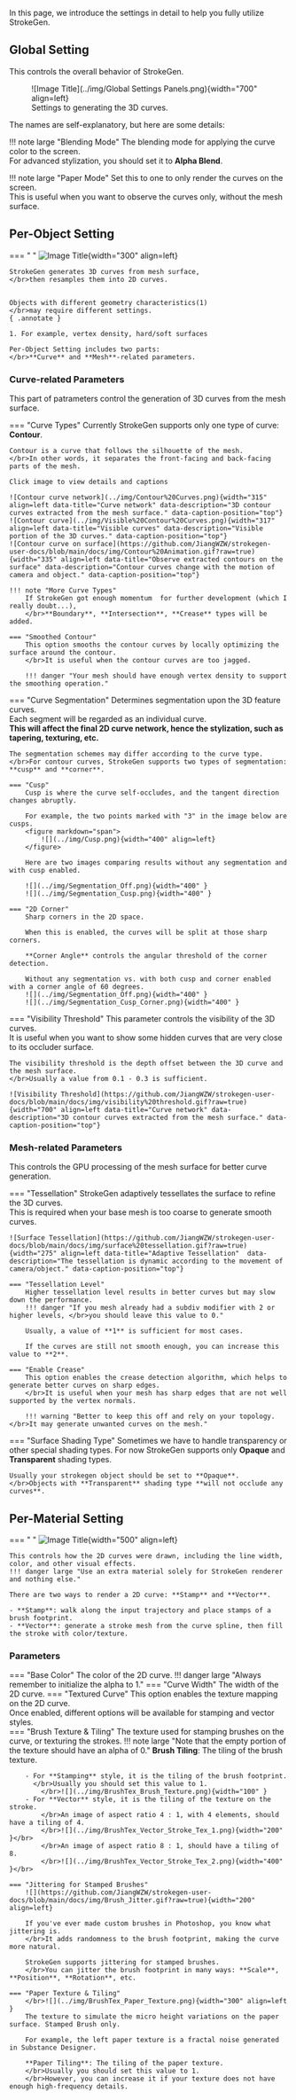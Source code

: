 ﻿In this page, we introduce the settings in detail to help you fully utilize StrokeGen.


## Global Setting
This controls the overall behavior of StrokeGen. 

<figure markdown="span">
    ![Image Title](../img/Global Settings Panels.png){width="700" align=left}
    <figcaption>Settings to generating the 3D curves.</figcaption>
</figure>

The names are self-explanatory, but here are some details:

!!! note large "Blending Mode" 
    The blending mode for applying the curve color to the screen. 
    </br>For advanced stylization, you should set it to **Alpha Blend**. 

!!! note large "Paper Mode"
    Set this to one to only render the curves on the screen.
    </br> This is useful when you want to observe the curves only, without the mesh surface. 

## Per-Object Setting

=== " "
    ![Image Title](../img/Per-object%20panels.png){width="300" align=left}

    StrokeGen generates 3D curves from mesh surface, 
    </br>then resamples them into 2D curves.


    Objects with different geometry characteristics(1) 
    </br>may require different settings.
    { .annotate }

    1. For example, vertex density, hard/soft surfaces 

    Per-Object Setting includes two parts: 
    </br>**Curve** and **Mesh**-related parameters. 


### Curve-related Parameters
This part of patrameters control the generation of 3D curves from the mesh surface.

=== "Curve Types"
    Currently StrokeGen supports only one type of curve: **Contour**. 
    
    Contour is a curve that follows the silhouette of the mesh. 
    </br>In other words, it separates the front-facing and back-facing parts of the mesh. 
    
    Click image to view details and captions

    ![Contour curve network](../img/Contour%20Curves.png){width="315" align=left data-title="Curve network" data-description="3D contour curves extracted from the mesh surface." data-caption-position="top"}
    ![Contour curve](../img/Visible%20Contour%20Curves.png){width="317" align=left data-title="Visible curves" data-description="Visible portion of the 3D curves." data-caption-position="top"}
    ![Contour curve on surface](https://github.com/JiangWZW/strokegen-user-docs/blob/main/docs/img/Contour%20Animation.gif?raw=true){width="335" align=left data-title="Observe extracted contours on the surface" data-description="Contour curves change with the motion of camera and object." data-caption-position="top"}
    
    !!! note "More Curve Types"
        If StrokeGen got enough momentum  for further development (which I really doubt...), 
        </br>**Boundary**, **Intersection**, **Crease** types will be added.

    === "Smoothed Contour"
        This option smooths the contour curves by locally optimizing the surface around the contour.
        </br>It is useful when the contour curves are too jagged.

        !!! danger "Your mesh should have enough vertex density to support the smoothing operation."

=== "Curve Segmentation"
    Determines segmentation upon the 3D feature curves.
    </br>Each segment will be regarded as an individual curve.
    </br>**This will affect the final 2D curve network, hence the stylization, such as tapering, texturing, etc.** 
    
    The segmentation schemes may differ according to the curve type. 
    </br>For contour curves, StrokeGen supports two types of segmentation: **cusp** and **corner**.

    === "Cusp"
        Cusp is where the curve self-occludes, and the tangent direction changes abruptly. 
        
        For example, the two points marked with "3" in the image below are cusps.
        <figure markdown="span">
            ![](../img/Cusp.png){width="400" align=left}
        </figure>

        Here are two images comparing results without any segmentation and with cusp enabled.

        ![](../img/Segmentation_Off.png){width="400" }
        ![](../img/Segmentation_Cusp.png){width="400" }

    === "2D Corner"
        Sharp corners in the 2D space. 
        
        When this is enabled, the curves will be split at those sharp corners.
        
        **Corner Angle** controls the angular threshold of the corner detection.

        Without any segmentation vs. with both cusp and corner enabled with a corner angle of 60 degrees.
        ![](../img/Segmentation_Off.png){width="400" }
        ![](../img/Segmentation_Cusp_Corner.png){width="400" }
        


=== "Visibility Threshold"
    This parameter controls the visibility of the 3D curves. 
    </br>It is useful when you want to show some hidden curves that are very close to its occluder surface.

    The visibility threshold is the depth offset between the 3D curve and the mesh surface. 
    </br>Usually a value from 0.1 - 0.3 is sufficient.

    ![Visibility Threshold](https://github.com/JiangWZW/strokegen-user-docs/blob/main/docs/img/visibility%20threshold.gif?raw=true){width="700" align=left data-title="Curve network" data-description="3D contour curves extracted from the mesh surface." data-caption-position="top"}
    

### Mesh-related Parameters
This controls the GPU processing of the mesh surface for better curve generation.

=== "Tessellation"
    StrokeGen adaptively tessellates the surface to refine the 3D curves.
    </br> This is required when your base mesh is too coarse to generate smooth curves. 


    ![Surface Tessellation](https://github.com/JiangWZW/strokegen-user-docs/blob/main/docs/img/surface%20tessellation.gif?raw=true){width="275" align=left data-title="Adaptive Tessellation"  data-description="The tessellation is dynamic according to the movement of camera/object." data-caption-position="top"}
    
    === "Tessellation Level"
        Higher tessellation level results in better curves but may slow down the performance.
        !!! danger "If you mesh already had a subdiv modifier with 2 or higher levels, </br>you should leave this value to 0."
        
        Usually, a value of **1** is sufficient for most cases. 
        
        If the curves are still not smooth enough, you can increase this value to **2**.
    
    === "Enable Crease"
        This option enables the crease detection algorithm, which helps to generate better curves on sharp edges.
        </br>It is useful when your mesh has sharp edges that are not well supported by the vertex normals.

        !!! warning "Better to keep this off and rely on your topology. </br>It may generate unwanted curves on the mesh."


=== "Surface Shading Type"
    Sometimes we have to handle transparency or other special shading types.
    For now StrokeGen supports only **Opaque** and **Transparent** shading types.
    
    Usually your strokegen object should be set to **Opaque**.
    </br>Objects with **Transparent** shading type **will not occlude any curves**. 

## Per-Material Setting

=== " "
    ![Image Title](../img/Per-material%20panels.png){width="500" align=left}
    
    This controls how the 2D curves were drawn, including the line width, color, and other visual effects.
    !!! danger large "Use an extra material solely for StrokeGen renderer and nothing else."
    
    There are two ways to render a 2D curve: **Stamp** and **Vector**.

    - **Stamp**: walk along the input trajectory and place stamps of a brush footprint. 
    - **Vector**: generate a stroke mesh from the curve spline, then fill the stroke with color/texture.

### Parameters
=== "Base Color"
    The color of the 2D curve.
    !!! danger large "Always remember to initialize the alpha to 1."
=== "Curve Width"
    The width of the 2D curve. 
=== "Textured Curve"
    This option enables the texture mapping on the 2D curve.
    </br> Once enabled, different options will be available for stamping and vector styles.  
    === "Brush Texture & Tiling"
        The texture used for stamping brushes on the curve, or texturing the strokes.
        !!! note large "Note that the empty portion of the texture should have an alpha of 0." 
        **Brush Tiling**: The tiling of the brush texture.

        - For **Stamping** style, it is the tiling of the brush footprint.
          </br>Usually you should set this value to 1. 
            </br>![](../img/BrushTex_Brush_Texture.png){width="100" }
        - For **Vector** style, it is the tiling of the texture on the stroke. 
            </br>An image of aspect ratio 4 : 1, with 4 elements, should have a tiling of 4. 
            </br>![](../img/BrushTex_Vector_Stroke_Tex_1.png){width="200" }</br>
            </br>An image of aspect ratio 8 : 1, should have a tiling of 8.
            </br>![](../img/BrushTex_Vector_Stroke_Tex_2.png){width="400" }</br>
    
    === "Jittering for Stamped Brushes" 
        ![](https://github.com/JiangWZW/strokegen-user-docs/blob/main/docs/img/Brush_Jitter.gif?raw=true){width="200" align=left}

        If you've ever made custom brushes in Photoshop, you know what jittering is.
        </br>It adds randomness to the brush footprint, making the curve more natural.
        
        StrokeGen supports jittering for stamped brushes.
        </br>You can jitter the brush footprint in many ways: **Scale**, **Position**, **Rotation**, etc.         
    
    === "Paper Texture & Tiling" 
        </br>![](../img/BrushTex_Paper_Texture.png){width="300" align=left }
        The texture to simulate the micro height variations on the paper surface. Stamped Brush only.
        
        For example, the left paper texture is a fractal noise generated in Substance Designer.
        
        **Paper Tiling**: The tiling of the paper texture.
        </br>Usually you should set this value to 1. 
        </br>However, you can increase it if your texture does not have enough high-frequency details.
        